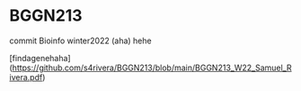 # BGGN213
commit
Bioinfo winter2022
(aha)
hehe


[findagenehaha] (https://github.com/s4rivera/BGGN213/blob/main/BGGN213_W22_Samuel_Rivera.pdf)


